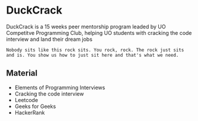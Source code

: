 # DuckCrack
DuckCrack is a 15 weeks peer mentorship program leaded by UO Competitve Programming Club, helping UO students with cracking the code interview and land their dream jobs

```
Nobody sits like this rock sits. You rock, rock. The rock just sits and is. You show us how to just sit here and that's what we need.
```
## Material
* Elements of Programming Interviews
* Cracking the code interview
* Leetcode
* Geeks for Geeks
* HackerRank
